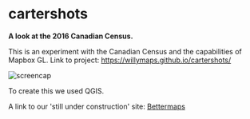 # cartershots

<strong>A look at the 2016 Canadian Census.</strong>

This is an experiment with the Canadian Census and the capabilities of Mapbox GL.
Link to project: https://willymaps.github.io/cartershots/

![screencap](http://i.imgur.com/xhVz6Yk.jpg)

To create this we used QGIS.

A link to our 'still under construction' site: <a href="http://www.mapto.ca/about-1/" target="blank">Bettermaps</a>

